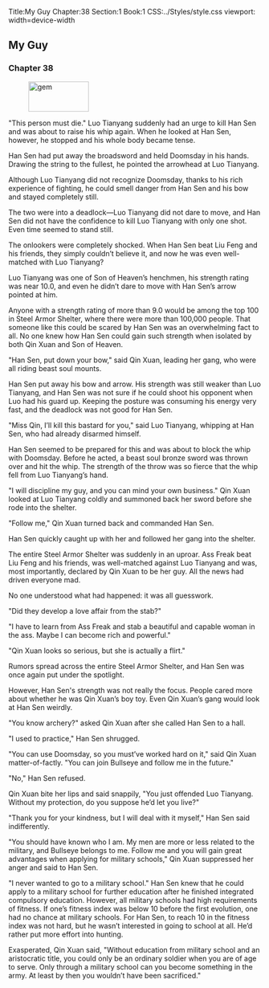 Title:My Guy 
Chapter:38 
Section:1 
Book:1 
CSS:../Styles/style.css 
viewport: width=device-width
  
## My Guy
### Chapter 38
  
<figure>
	<img src="../Images/gem.gif" alt="gem" id="gem" width="120" height="60" />
</figure>
  

  
"This person must die." Luo Tianyang suddenly had an urge to kill Han Sen and was about to raise his whip again. When he looked at Han Sen, however, he stopped and his whole body became tense.

Han Sen had put away the broadsword and held Doomsday in his hands. Drawing the string to the fullest, he pointed the arrowhead at Luo Tianyang.

Although Luo Tianyang did not recognize Doomsday, thanks to his rich experience of fighting, he could smell danger from Han Sen and his bow and stayed completely still.

The two were into a deadlock—Luo Tianyang did not dare to move, and Han Sen did not have the confidence to kill Luo Tianyang with only one shot. Even time seemed to stand still.

The onlookers were completely shocked. When Han Sen beat Liu Feng and his friends, they simply couldn’t believe it, and now he was even well-matched with Luo Tianyang?

Luo Tianyang was one of Son of Heaven’s henchmen, his strength rating was near 10.0, and even he didn’t dare to move with Han Sen’s arrow pointed at him.

Anyone with a strength rating of more than 9.0 would be among the top 100 in Steel Armor Shelter, where there were more than 100,000 people. That someone like this could be scared by Han Sen was an overwhelming fact to all. No one knew how Han Sen could gain such strength when isolated by both Qin Xuan and Son of Heaven.

"Han Sen, put down your bow," said Qin Xuan, leading her gang, who were all riding beast soul mounts.

Han Sen put away his bow and arrow. His strength was still weaker than Luo Tianyang, and Han Sen was not sure if he could shoot his opponent when Luo had his guard up. Keeping the posture was consuming his energy very fast, and the deadlock was not good for Han Sen.

"Miss Qin, I’ll kill this bastard for you," said Luo Tianyang, whipping at Han Sen, who had already disarmed himself.

Han Sen seemed to be prepared for this and was about to block the whip with Doomsday. Before he acted, a beast soul bronze sword was thrown over and hit the whip. The strength of the throw was so fierce that the whip fell from Luo Tianyang’s hand.

"I will discipline my guy, and you can mind your own business." Qin Xuan looked at Luo Tianyang coldly and summoned back her sword before she rode into the shelter.

"Follow me," Qin Xuan turned back and commanded Han Sen.

Han Sen quickly caught up with her and followed her gang into the shelter.

The entire Steel Armor Shelter was suddenly in an uproar. Ass Freak beat Liu Feng and his friends, was well-matched against Luo Tianyang and was, most importantly, declared by Qin Xuan to be her guy. All the news had driven everyone mad.

No one understood what had happened: it was all guesswork.

"Did they develop a love affair from the stab?"

"I have to learn from Ass Freak and stab a beautiful and capable woman in the ass. Maybe I can become rich and powerful."

"Qin Xuan looks so serious, but she is actually a flirt."

Rumors spread across the entire Steel Armor Shelter, and Han Sen was once again put under the spotlight.

However, Han Sen's strength was not really the focus. People cared more about whether he was Qin Xuan’s boy toy. Even Qin Xuan’s gang would look at Han Sen weirdly.

"You know archery?" asked Qin Xuan after she called Han Sen to a hall.

"I used to practice," Han Sen shrugged.

"You can use Doomsday, so you must’ve worked hard on it," said Qin Xuan matter-of-factly. "You can join Bullseye and follow me in the future."

"No," Han Sen refused.

Qin Xuan bite her lips and said snappily, "You just offended Luo Tianyang. Without my protection, do you suppose he’d let you live?"

"Thank you for your kindness, but I will deal with it myself," Han Sen said indifferently.

"You should have known who I am. My men are more or less related to the military, and Bullseye belongs to me. Follow me and you will gain great advantages when applying for military schools," Qin Xuan suppressed her anger and said to Han Sen.

"I never wanted to go to a military school." Han Sen knew that he could apply to a military school for further education after he finished integrated compulsory education. However, all military schools had high requirements of fitness. If one’s fitness index was below 10 before the first evolution, one had no chance at military schools. For Han Sen, to reach 10 in the fitness index was not hard, but he wasn’t interested in going to school at all. He’d rather put more effort into hunting.

Exasperated, Qin Xuan said, "Without education from military school and an aristocratic title, you could only be an ordinary soldier when you are of age to serve. Only through a military school can you become something in the army. At least by then you wouldn’t have been sacrificed."